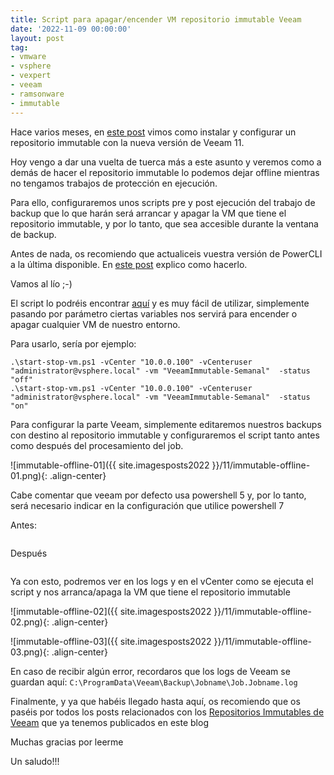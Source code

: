 ```yaml
---
title: Script para apagar/encender VM repositorio immutable Veeam
date: '2022-11-09 00:00:00'
layout: post
tag:
- vmware
- vsphere
- vexpert
- veeam
- ramsonware
- immutable
---
```


Hace varios meses, en [este post](https://miquelmariano.github.io/2022/04/05/veeam11-immutable-repository-hardening/) vimos como instalar y configurar un repositorio immutable con la nueva versión de Veeam 11.

Hoy vengo a dar una vuelta de tuerca más a este asunto y veremos como a demás de hacer el repositorio immutable lo podemos dejar offline mientras no tengamos trabajos de protección en ejecución.

Para ello, configuraremos unos scripts pre y post ejecución del trabajo de backup que lo que harán será arrancar y apagar la VM que tiene el repositorio immutable, y por lo tanto, que sea accesible durante la ventana de backup.

Antes de nada, os recomiendo que actualiceis vuestra versión de PowerCLI a la última disponible. En [este post](https://miquelmariano.github.io/2019/01/09/instalar-powerCLI-10-windows/) explico como hacerlo.

Vamos al lío ;-)

El script lo podréis encontrar [aquí](https://raw.githubusercontent.com/miquelMariano/vSphere-PowerCLI/master/start-stop-vm/start-stop-vm.ps1) y es muy fácil de utilizar, simplemente pasando por parámetro ciertas variables nos servirá para encender o apagar cualquier VM de nuestro entorno.

Para usarlo, sería por ejemplo:
```
.\start-stop-vm.ps1 -vCenter "10.0.0.100" -vCenteruser "administrator@vsphere.local" -vm "VeeamImmutable-Semanal"  -status "off"
.\start-stop-vm.ps1 -vCenter "10.0.0.100" -vCenteruser "administrator@vsphere.local" -vm "VeeamImmutable-Semanal"  -status "on"
```

Para configurar la parte Veeam, simplemente editaremos nuestros backups con destino al repositorio immutable y configuraremos el script tanto antes como después del procesamiento del job.

![immutable-offline-01]({{ site.imagesposts2022 }}/11/immutable-offline-01.png){: .align-center}

Cabe comentar que veeam por defecto usa powershell 5 y, por lo tanto, será necesario indicar en la configuración que utilice powershell 7

Antes:
```"C:\Program Files\PowerShell\7\pwsh.exe" -ExecutionPolicy ByPass -Command " & c:\encora\scripts\start-stop-vm.ps1 -vCenter '10.0.0.100' -vCenteruser 'administrator@vsphere.local' -vm 'VeeamImmutable-Semanal-OF'  -status 'on' -ErrorAction Stop"
```

Después
```"C:\Program Files\PowerShell\7\pwsh.exe" -ExecutionPolicy ByPass -Command " & c:\encora\scripts\start-stop-vm.ps1 -vCenter '10.0.0.100' -vCenteruser 'administrator@vsphere.local' -vm 'VeeamImmutable-Semanal-OF'  -status 'on' -ErrorAction Stop"
```

Ya con esto, podremos ver en los logs y en el vCenter como se ejecuta el script y nos arranca/apaga la VM que tiene el repositorio immutable

![immutable-offline-02]({{ site.imagesposts2022 }}/11/immutable-offline-02.png){: .align-center}

![immutable-offline-03]({{ site.imagesposts2022 }}/11/immutable-offline-03.png){: .align-center}

En caso de recibir algún error, recordaros que los logs de Veeam se guardan aquí:
`C:\ProgramData\Veeam\Backup\Jobname\Job.Jobname.log`

Finalmente, y ya que habéis llegado hasta aquí, os recomiendo que os paséis por todos los posts relacionados con los [Repositorios Immutables de Veeam](https://miquelmariano.github.io/tag/#/immutable) que ya tenemos publicados en este blog

Muchas gracias por leerme

Un saludo!!!